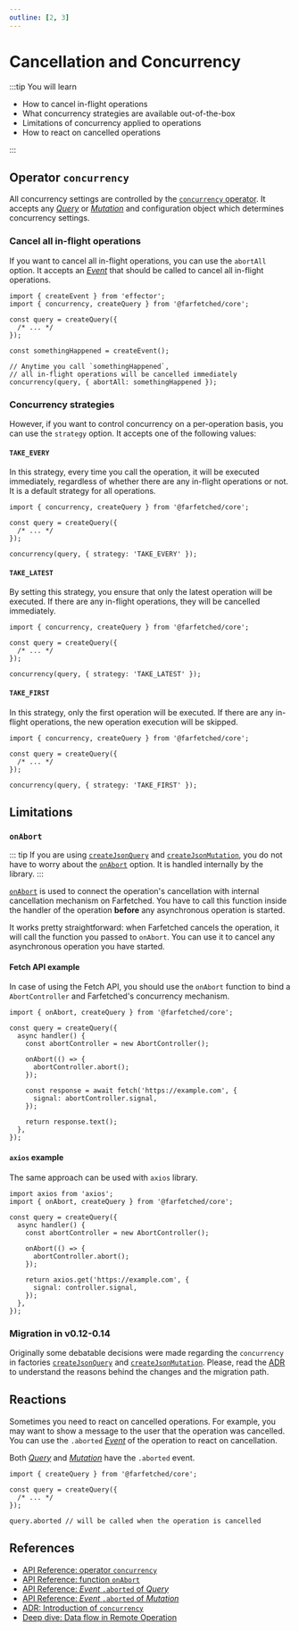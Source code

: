 ```yaml
---
outline: [2, 3]
---
```


# Cancellation and Concurrency

:::tip You will learn

- How to cancel in-flight operations
- What concurrency strategies are available out-of-the-box
- Limitations of concurrency applied to operations
- How to react on cancelled operations

:::

## Operator `concurrency`

All concurrency settings are controlled by the [`concurrency` operator](/api/operators/concurrency). It accepts any [_Query_](/api/primitives/query) or [_Mutation_](/api/primitives/mutation) and configuration object which determines concurrency settings.

### Cancel all in-flight operations

If you want to cancel all in-flight operations, you can use the `abortAll` option. It accepts an [_Event_](https://effector.dev/en/api/effector/event/) that should be called to cancel all in-flight operations.

```ts{10-12}
import { createEvent } from 'effector';
import { concurrency, createQuery } from '@farfetched/core';

const query = createQuery({
  /* ... */
});

const somethingHappened = createEvent();

// Anytime you call `somethingHappened`,
// all in-flight operations will be cancelled immediately
concurrency(query, { abortAll: somethingHappened });
```

### Concurrency strategies

However, if you want to control concurrency on a per-operation basis, you can use the `strategy` option. It accepts one of the following values:

#### `TAKE_EVERY`

In this strategy, every time you call the operation, it will be executed immediately, regardless of whether there are any in-flight operations or not. It is a default strategy for all operations.

```ts{7}
import { concurrency, createQuery } from '@farfetched/core';

const query = createQuery({
  /* ... */
});

concurrency(query, { strategy: 'TAKE_EVERY' });
```

#### `TAKE_LATEST`

By setting this strategy, you ensure that only the latest operation will be executed. If there are any in-flight operations, they will be cancelled immediately.

```ts{7}
import { concurrency, createQuery } from '@farfetched/core';

const query = createQuery({
  /* ... */
});

concurrency(query, { strategy: 'TAKE_LATEST' });
```

#### `TAKE_FIRST`

In this strategy, only the first operation will be executed. If there are any in-flight operations, the new operation execution will be skipped.

```ts{7}
import { concurrency, createQuery } from '@farfetched/core';

const query = createQuery({
  /* ... */
});

concurrency(query, { strategy: 'TAKE_FIRST' });
```

## Limitations

### `onAbort`

::: tip
If you are using [`createJsonQuery`](/api/factories/create_json_query) and [`createJsonMutation`](/api/factories/create_json_mutation), you do not have to worry about the [`onAbort`](/api/utils/on_abort) option. It is handled internally by the library.
:::

[`onAbort`](/api/utils/on_abort) is used to connect the operation's cancellation with internal cancellation mechanism on Farfetched. You have to call this function inside the handler of the operation **before** any asynchronous operation is started.

It works pretty straightforward: when Farfetched cancels the operation, it will call the function you passed to `onAbort`. You can use it to cancel any asynchronous operation you have started.

#### Fetch API example

In case of using the Fetch API, you should use the `onAbort` function to bind a `AbortController` and Farfetched's concurrency mechanism.

```ts{7-9}
import { onAbort, createQuery } from '@farfetched/core';

const query = createQuery({
  async handler() {
    const abortController = new AbortController();

    onAbort(() => {
      abortController.abort();
    });

    const response = await fetch('https://example.com', {
      signal: abortController.signal,
    });

    return response.text();
  },
});
```

#### `axios` example

The same approach can be used with `axios` library.

```ts{8-10}
import axios from 'axios';
import { onAbort, createQuery } from '@farfetched/core';

const query = createQuery({
  async handler() {
    const abortController = new AbortController();

    onAbort(() => {
      abortController.abort();
    });

    return axios.get('https://example.com', {
      signal: controller.signal,
    });
  },
});
```

### Migration in v0.12-0.14

Originally some debatable decisions were made regarding the `concurrency` in factories [`createJsonQuery`](/api/factories/create_json_query) and [`createJsonMutation`](/api/factories/create_json_mutation). Please, read the [ADR](/adr/concurrency#changes-schedule) to understand the reasons behind the changes and the migration path.

## Reactions

Sometimes you need to react on cancelled operations. For example, you may want to show a message to the user that the operation was cancelled. You can use the `.aborted` [_Event_](https://effector.dev/en/api/effector/event/) of the operation to react on cancellation.

Both [_Query_](/api/primitives/query#aborted) and [_Mutation_](/api/primitives/mutation#aborted) have the `.aborted` event.

```ts{7}
import { createQuery } from '@farfetched/core';

const query = createQuery({
  /* ... */
});

query.aborted // will be called when the operation is cancelled
```

## References

- [API Reference: operator `concurrency`](/api/operators/concurrency)
- [API Reference: function `onAbort`](/api/utils/on_abort)
- [API Reference: _Event_ `.aborted` of _Query_](/api/primitives/query#aborted)
- [API Reference: _Event_ `.aborted` of _Mutation_](/api/primitives/mutation#aborted)
- [ADR: Introduction of `concurrency`](/adr/concurrency)
- [Deep dive: Data flow in Remote Operation](/recipes/data_flow)
